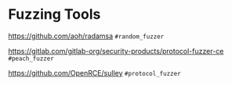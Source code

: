 # Fuzzing Tools

https://github.com/aoh/radamsa  `#random_fuzzer`

https://gitlab.com/gitlab-org/security-products/protocol-fuzzer-ce  `#peach_fuzzer`

https://github.com/OpenRCE/sulley `#protocol_fuzzer`
